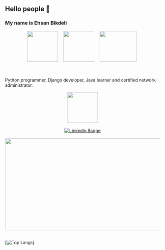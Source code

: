 ## Hello people 👋
### My name is Ehsan Bikdeli
<!--I am a Full Stack Developer <img src="https://media.giphy.com/media/WUlplcMpOCEmTGBtBW/giphy.gif" width="30"> from India.-->


<div id="skills" align="center" vspace="20px">
  <img src="https://upload.wikimedia.org/wikipedia/commons/c/c3/Python-logo-notext.svg" width="100" height="100" hspace="5px">&nbsp;
  <img src="https://encrypted-tbn0.gstatic.com/images?q=tbn:ANd9GcS5AMc1DR_yuf7ThnF7U-rjuWazG-dF88onDQW60Ymq4BGkiiszSfcpe0FMhtI18efzSmU&usqp=CAU" width="100" height="100" hspace="5px">&nbsp;
  <img src="https://cdn.icon-icons.com/icons2/2699/PNG/512/java_logo_icon_168609.png" width="120" height="100" hspace="5px">&nbsp;
</div>

<!--
Inline-style: 
![alt text](https://upload.wikimedia.org/wikipedia/commons/c/c3/Python-logo-notext.svg "Logo Title Text 1")
-->

<br><br>Python programmer, Django developer, Java learner and certified network administrator.

<div id="header" align="center">
  <img src="https://media.giphy.com/media/M9gbBd9nbDrOTu1Mqx/giphy.gif" width="100"/>
</div>

<br>

<div id="badges" align="center">
  <a href="https://www.linkedin.com/in/ehsan-bigdeli-django-developer/">
    <img src="https://img.shields.io/badge/LinkedIn-blue?style=for-the-badge&logo=linkedin&logoColor=white" alt="LinkedIn Badge"/>
  </a>
  
</div>

<br>
<div align="center">
  <img src="https://media.giphy.com/media/dWesBcTLavkZuG35MI/giphy.gif" width="600" height="300"/>
</div>

<br>

[![Top Langs](https://github-readme-stats.vercel.app/api/top-langs/?username=ebikdeli&layout=compact&theme=vision-friendly-dark)]

<!--
**ebikdeli/ebikdeli** is a ✨ _special_ ✨ repository because its `README.md` (this file) appears on your GitHub profile.

Here are some ideas to get you started:

- 🔭 I’m currently working on ...
- 🌱 I’m currently learning ...
- 👯 I’m looking to collaborate on ...
- 🤔 I’m looking for help with ...
- 💬 Ask me about ...
- 📫 How to reach me: ...
- 😄 Pronouns: ...
- ⚡ Fun fact: ...
-->
